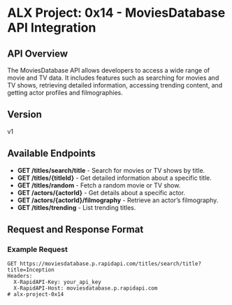 # ALX Project: 0x14 - MoviesDatabase API Integration

## API Overview
The MoviesDatabase API allows developers to access a wide range of movie and TV data. It includes features such as searching for movies and TV shows, retrieving detailed information, accessing trending content, and getting actor profiles and filmographies.

## Version
v1

## Available Endpoints
- **GET /titles/search/title** - Search for movies or TV shows by title.
- **GET /titles/{titleId}** - Get detailed information about a specific title.
- **GET /titles/random** - Fetch a random movie or TV show.
- **GET /actors/{actorId}** - Get details about a specific actor.
- **GET /actors/{actorId}/filmography** - Retrieve an actor’s filmography.
- **GET /titles/trending** - List trending titles.

## Request and Response Format

### Example Request
```http
GET https://moviesdatabase.p.rapidapi.com/titles/search/title?title=Inception
Headers:
  X-RapidAPI-Key: your_api_key
  X-RapidAPI-Host: moviesdatabase.p.rapidapi.com
# alx-project-0x14
